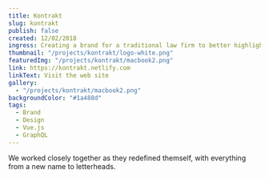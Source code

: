 ```yaml
---
title: Kontrakt
slug: kontrakt
publish: false
created: 12/02/2018
ingress: Creating a brand for a traditional law firm to better highlight their expertise.
thumbnail: "/projects/kontrakt/logo-white.png"
featuredImg: "/projects/kontrakt/macbook2.png"
link: https://kontrakt.netlify.com
linkText: Visit the web site
gallery:
  - "/projects/kontrakt/macbook2.png"
backgroundColor: "#1a488d"
tags:
  - Brand
  - Design
  - Vue.js
  - GraphQL
---
```


We worked closely together as they redefined themself, with everything from a new name to letterheads.
